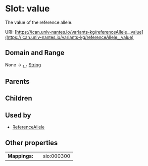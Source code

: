 
# Slot: value

The value of the reference allele.

URI: [https://ican.univ-nantes.io/variants-kg/referenceAllele__value](https://ican.univ-nantes.io/variants-kg/referenceAllele__value)


## Domain and Range

None &#8594;  <sub>1..1</sub> [String](types/String.md)

## Parents


## Children


## Used by

 * [ReferenceAllele](ReferenceAllele.md)

## Other properties

|  |  |  |
| --- | --- | --- |
| **Mappings:** | | sio:000300 |